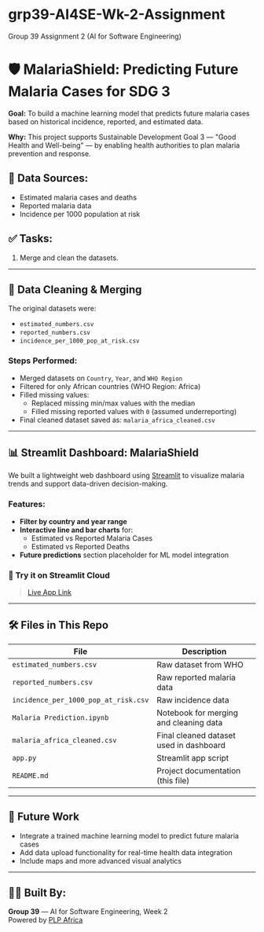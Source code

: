 # grp39-AI4SE-Wk-2-Assignment
Group 39 Assignment 2 (AI for Software Engineering)

# 🛡️ MalariaShield: Predicting Future Malaria Cases for SDG 3

**Goal:** To build a machine learning model that predicts future malaria cases based on historical incidence, reported, and estimated data.

**Why:** This project supports Sustainable Development Goal 3 — "Good Health and Well-being" — by enabling health authorities to plan malaria prevention and response.

## 📁 Data Sources:
- Estimated malaria cases and deaths
- Reported malaria data
- Incidence per 1000 population at risk

## ✅ Tasks:
1. Merge and clean the datasets.

---

## 🧹 Data Cleaning & Merging

The original datasets were:
- `estimated_numbers.csv`
- `reported_numbers.csv`
- `incidence_per_1000_pop_at_risk.csv`

### Steps Performed:
- Merged datasets on `Country`, `Year`, and `WHO Region`
- Filtered for only African countries (WHO Region: Africa)
- Filled missing values:
  - Replaced missing min/max values with the median
  - Filled missing reported values with `0` (assumed underreporting)
- Final cleaned dataset saved as: `malaria_africa_cleaned.csv`

---

## 📊 Streamlit Dashboard: MalariaShield

We built a lightweight web dashboard using [Streamlit](https://streamlit.io) to visualize malaria trends and support data-driven decision-making.

### Features:
- **Filter by country and year range**
- **Interactive line and bar charts** for:
  - Estimated vs Reported Malaria Cases
  - Estimated vs Reported Deaths
- **Future predictions** section placeholder for ML model integration

### 🔗 Try it on Streamlit Cloud
> [Live App Link](https://grp39-malaria-pred.streamlit.app/)

---

## 🛠️ Files in This Repo

| File                          | Description |
|-------------------------------|-------------|
| `estimated_numbers.csv`       | Raw dataset from WHO |
| `reported_numbers.csv`        | Raw reported malaria data |
| `incidence_per_1000_pop_at_risk.csv` | Raw incidence data |
| `Malaria Prediction.ipynb`    | Notebook for merging and cleaning data |
| `malaria_africa_cleaned.csv`  | Final cleaned dataset used in dashboard |
| `app.py`                      | Streamlit app script |
| `README.md`                   | Project documentation (this file) |

---

## 📌 Future Work

- Integrate a trained machine learning model to predict future malaria cases
- Add data upload functionality for real-time health data integration
- Include maps and more advanced visual analytics

---

## 👨‍💻 Built By:
**Group 39** — AI for Software Engineering, Week 2  
Powered by [PLP Africa](https://plpacademy.net)  
